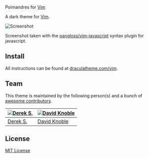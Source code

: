  Poimandres for [Vim](http://www.vim.org/)

 A dark theme for [Vim](http://www.vim.org/).

![Screenshot](./screenshot.png)

Screenshot taken with the [pangloss/vim-javascript](https://github.com/pangloss/vim-javascript)
syntax plugin for javascript.

## Install

All instructions can be found at [draculatheme.com/vim](https://draculatheme.com/vim).

## Team

This theme is maintained by the following person(s) and a bunch of
[awesome contributors](https://github.com/dracula/vim/graphs/contributors).

| [![Derek S.](https://avatars3.githubusercontent.com/u/5240018?v=3&s=70)](https://github.com/dsifford) | [![David Knoble](https://avatars0.githubusercontent.com/u/22802209?v=4&s=70)](https://github.com/benknoble) |
| ----------------------------------------------------------------------------------------------------- | ----------------------------------------------------------------------------------------------------------- |
| [Derek S.](https://github.com/dsifford)                                                               | [David Knoble](https://github.com/benknoble)                                                                |

## License

[MIT License](./LICENSE)
